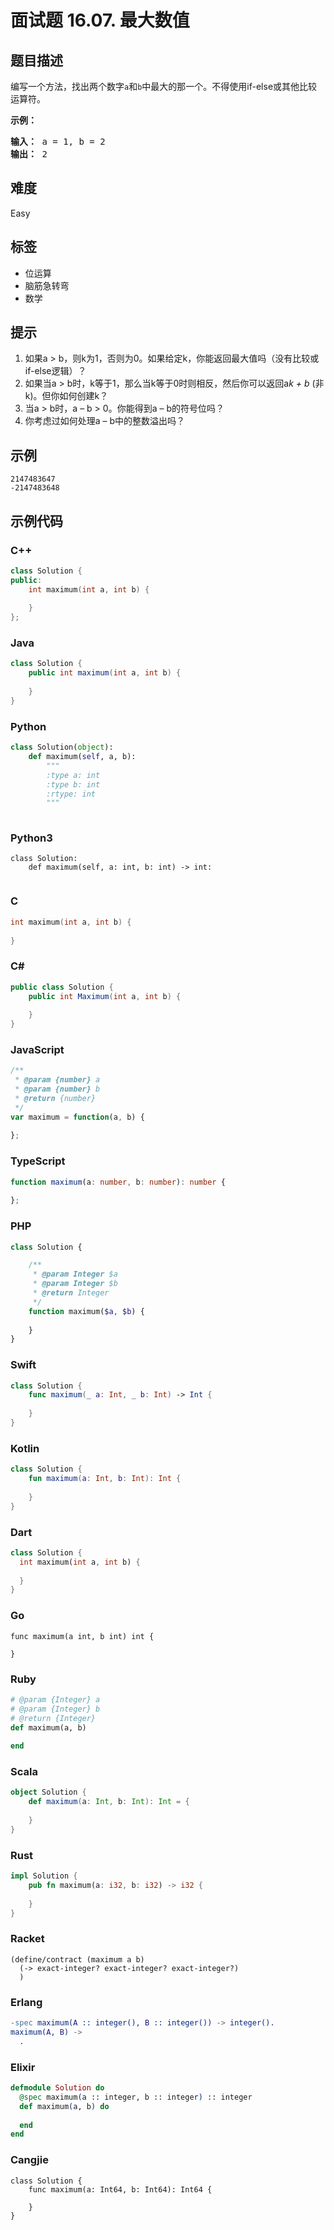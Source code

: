 # 面试题 16.07. 最大数值

## 题目描述

<p>编写一个方法，找出两个数字<code>a</code>和<code>b</code>中最大的那一个。不得使用if-else或其他比较运算符。</p>
<p><strong>示例：</strong></p>
<pre><strong>输入：</strong> a = 1, b = 2
<strong>输出：</strong> 2
</pre>


## 难度

Easy

## 标签

- 位运算
- 脑筋急转弯
- 数学

## 提示

1. 如果a > b，则k为1，否则为0。如果给定k，你能返回最大值吗（没有比较或if-else逻辑）？
2. 如果当a > b时，k等于1，那么当k等于0时则相反，然后你可以返回a*k + b* (非k)。但你如何创建k？
3. 当a > b时，a – b > 0。你能得到a – b的符号位吗？
4. 你考虑过如何处理a – b中的整数溢出吗？

## 示例

```
2147483647
-2147483648
```

## 示例代码

### C++

```cpp
class Solution {
public:
    int maximum(int a, int b) {
        
    }
};
```

### Java

```java
class Solution {
    public int maximum(int a, int b) {
        
    }
}
```

### Python

```python
class Solution(object):
    def maximum(self, a, b):
        """
        :type a: int
        :type b: int
        :rtype: int
        """
        
```

### Python3

```python3
class Solution:
    def maximum(self, a: int, b: int) -> int:
        
```

### C

```c
int maximum(int a, int b) {
    
}
```

### C#

```csharp
public class Solution {
    public int Maximum(int a, int b) {
        
    }
}
```

### JavaScript

```javascript
/**
 * @param {number} a
 * @param {number} b
 * @return {number}
 */
var maximum = function(a, b) {
    
};
```

### TypeScript

```typescript
function maximum(a: number, b: number): number {
    
};
```

### PHP

```php
class Solution {

    /**
     * @param Integer $a
     * @param Integer $b
     * @return Integer
     */
    function maximum($a, $b) {
        
    }
}
```

### Swift

```swift
class Solution {
    func maximum(_ a: Int, _ b: Int) -> Int {
        
    }
}
```

### Kotlin

```kotlin
class Solution {
    fun maximum(a: Int, b: Int): Int {
        
    }
}
```

### Dart

```dart
class Solution {
  int maximum(int a, int b) {
    
  }
}
```

### Go

```golang
func maximum(a int, b int) int {
    
}
```

### Ruby

```ruby
# @param {Integer} a
# @param {Integer} b
# @return {Integer}
def maximum(a, b)
    
end
```

### Scala

```scala
object Solution {
    def maximum(a: Int, b: Int): Int = {
        
    }
}
```

### Rust

```rust
impl Solution {
    pub fn maximum(a: i32, b: i32) -> i32 {
        
    }
}
```

### Racket

```racket
(define/contract (maximum a b)
  (-> exact-integer? exact-integer? exact-integer?)
  )
```

### Erlang

```erlang
-spec maximum(A :: integer(), B :: integer()) -> integer().
maximum(A, B) ->
  .
```

### Elixir

```elixir
defmodule Solution do
  @spec maximum(a :: integer, b :: integer) :: integer
  def maximum(a, b) do
    
  end
end
```

### Cangjie

```cangjie
class Solution {
    func maximum(a: Int64, b: Int64): Int64 {

    }
}
```

